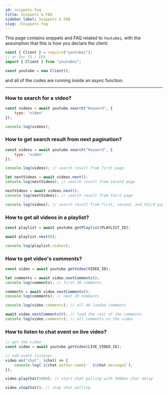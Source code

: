 ```yaml
---
id: snippets-faq
title: Snippets & FAQ
sidebar_label: Snippets & FAQ
slug: /snippets-faq
---
```


This page contains snippets and FAQ related to `Youtubei`, with the assumption that this is how you declare the client:

```js
const { Client } = require("youtubei");
// or for TS / ES6
import { Client } from "youtubei";

const youtube = new Client();
```

and all of the codes are running inside an async function.

---

### How to search for a video?

```js
const videos = await youtube.search("Keyword", {
	type: "video"
});

console.log(videos);
```

### How to get search result from next pagination?

```js
const videos = await youtube.search("Keyword", {
	type: "video"
});

console.log(videos); // search result from first page

let nextVideos = await videos.next();
console.log(nextVideos); // search result from second page

nextVideos = await videos.next();
console.log(nextVideos); // search result from third page

console.log(videos); // search result from first, second, and third page.
```

### How to get all videos in a playlist?

```js
const playlist = await youtube.getPlaylist(PLAYLIST_ID);

await playlist.next(0);

console.log(playlist.videos);
```

### How to get video's comments?

```js
const video = await youtube.getVideo(VIDEO_ID);

let comments = await video.nextComments();
console.log(comments); // first 20 comments

comments = await video.nextComments();
console.log(comments); // next 20 comments

console.log(video.comments); // all 40 loaded comments

await video.nextComments(0); // load the rest of the comments
console.log(video.comments); // all comments on the video

```

### How to listen to chat event on live video?

```js
// get the video
const video = await youtube.getVideo(LIVE_VIDEO_ID);

// add event listener
video.on("chat", (chat) => {
	console.log(`${chat.author.name}:  ${chat.message}`);
});

video.playChat(5000); // start chat polling with 5000ms chat delay

video.stopChat(); // stop chat polling

```
